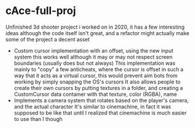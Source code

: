 # cAce-full-proj
Unfinished 3d shooter project i worked on in 2020, it has a few interesting ideas although the code itself isn't great, and a refactor might actually make some of the project a decent asset
- Custom cursor implementation with an offset, using the new input system this works well although it may or may not respect screen boundaries (usually does but not always)
This implementation was mainly to "copy" a few anticheats, where the cursor is offset in such a way that it acts as a virtual cursor, this would prevent aim bots from working by simply snapping the OS's cursors
It also allows people to create their own cursors by putting textures in a folder, and creating a CustomCursor data container with that texture, color (RGBA), name
- Implements a camera system that rotates based on the player's camera, and the actual character
It's similar to cinemachine, in fact it was supposed to be like that until I realized that cinemachine is much easier to use than I though
